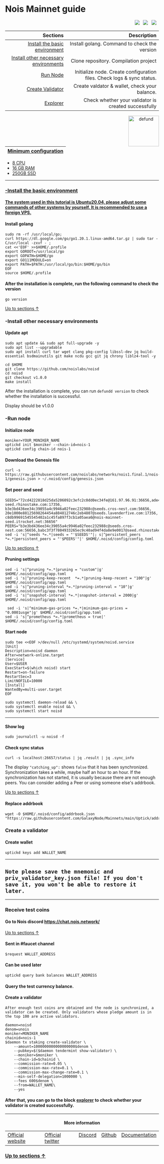 <a id="anchor"></a>
# Nois Mainnet guide



<p align="right">
  <a href="https://chat.nois.network/"><img src="https://img.shields.io/badge/Discord-7289DA?style=for-the-badge&logo=discord&logoColor=white" /></a> &nbsp;
  <a href="https://twitter.com/NoisRNG"><img src="https://img.shields.io/badge/Twitter-1DA1F2?style=for-the-badge&logo=twitter&logoColor=white" /></a> &nbsp;
  <a href="https://docs.nois.network/"><img src="https://img.shields.io/badge/Medium-12100E?style=for-the-badge&logo=medium&logoColor=white" /></a> &nbsp;
</p>

|Sections|Description|
|-----------------------:|------------------------------------------:|
| [Install the basic environment](#go) | Install golang. Command to check the version|
| [Install other necessary environments](#necessary) | Clone repository. Compilation project |
| [Run Node](#run) |  Initialize node. Create configuration files. Check logs & sync status. |
| [Create Validator](#validator) |  Create valdator & wallet, check your balance. |
| <a href="https://explorer.mcbnode.online/nois-mainnet" target="_explorer">Explorer</a> |  Check whether your validator is created successfully |


 <p align="center"><a href="https://docs.nois.network/"><img align="right"width="100px"alt="defund" src="https://i.ibb.co/pzmbJ6y/nm-I7-Yi-Mb-400x400.jpg"></p</a>

| Minimum configuration                                                                                |
|------------------------------------------------------------------------------------------------------|
- 8 CPU                                                                                                
- 16 GB RAM
- 250GB SSD                                                                                            

--- 
### -Install the basic environment
#### The system used in this tutorial is Ubuntu20.04, please adjust some commands of other systems by yourself. It is recommended to use a foreign VPS.
<a id="go"></a>
#### Install golang
```
sudo rm -rf /usr/local/go;
curl https://dl.google.com/go/go1.20.1.linux-amd64.tar.gz | sudo tar -C/usr/local -zxvf - ;
cat <<'EOF' >>$HOME/.profile
export GOROOT=/usr/local/go
export GOPATH=$HOME/go
export GO111MODULE=on
export PATH=$PATH:/usr/local/go/bin:$HOME/go/bin
EOF
source $HOME/.profile
```
#### After the installation is complete, run the following command to check the version

```
go version
```
<a id="necessary"></a>
[Up to sections ↑](#anchor)
### -Install other necessary environments

#### Update apt
```
sudo apt update && sudo apt full-upgrade -y
sudo apt list --upgradable
sudo apt install curl tar wget clang pkg-config libssl-dev jq build-essential bsdmainutils git make ncdu gcc git jq chrony liblz4-tool -y
```

```
cd $HOME
git clone https://github.com/noislabs/noisd
cd noisd
git checkout v1.0.0
make install
```
After the installation is complete, you can run `defundd version` to check whether the installation is successful.

Display should be v1.0.0
<a id="run"></a>
### -Run node

#### Initialize node

```
moniker=YOUR_MONIKER_NAME
uptickd init $moniker --chain-id=nois-1
uptickd config chain-id nois-1
```

#### Download the Genesis file

```
curl -s https://raw.githubusercontent.com/noislabs/networks/nois1.final.1/nois-1/genesis.json > ~/.noisd/config/genesis.json
```

#### Set peer and seed

```
SEEDS="72cd4222818d25da5206092c3efc2c0dd0ec34fe@161.97.96.91:36656,ade4d8bc8cbe014af6ebdf3cb7b1e9ad36f412c0@seeds.polkachu.com:17356,babc3f3f7804933265ec9c40ad94f4da8e9e0017@testnet-seed.rhinostake.com:17356, b3e3bd436ee34c39055a4c9946a02feec232988c@seeds.cros-nest.com:56656, 20e1000e88125698264454a884812746c2eb4807@seeds.lavenderfive.com:17356, c8db99691545545402a1c45fa897f3cb1a05aea6@nois-mainnet-seed.itrocket.net:36656"
PEERS="b3e3bd436ee34c39055a4c9946a02feec232988c@seeds.cros-nest.com:56656,babc3f3f7804933265ec9c40ad94f4da8e9e0017@seed.rhinostake.com:17356,ade4d8bc8cbe014af6ebdf3cb7b1e9ad36f412c0@seeds.polkachu.com:17356,72cd4222818d25da5206092c3efc2c0dd0ec34fe@161.97.96.91:36656,20e1000e88125698264454a884812746c2eb4807@seeds.lavenderfive.com:17356"
sed -i 's|^seeds *=.*|seeds = "'$SEEDS'"|; s|^persistent_peers *=.*|persistent_peers = "'$PEERS'"|' $HOME/.noisd/config/config.toml
```
[Up to sections ↑](#anchor)

#### Pruning settings
```
sed -i 's|^pruning *=.*|pruning = "custom"|g' $HOME/.noisd/config/app.toml
sed -i 's|^pruning-keep-recent  *=.*|pruning-keep-recent = "100"|g' $HOME/.noisd/config/app.toml
sed -i 's|^pruning-interval *=.*|pruning-interval = "10"|g' $HOME/.noisd/config/app.toml
sed -i 's|^snapshot-interval *=.*|snapshot-interval = 2000|g' $HOME/.noisd/config/app.toml
  
 sed -i 's|^minimum-gas-prices *=.*|minimum-gas-prices = "0.0001usge"|g' $HOME/.noisd/config/app.toml
sed -i 's|^prometheus *=.*|prometheus = true|' $HOME/.noisd/config/config.toml
```
#### Start node 
```
sudo tee <<EOF >/dev/null /etc/systemd/system/noisd.service
[Unit]
Description=noisd daemon
After=network-online.target
[Service]
User=$USER
ExecStart=$(which noisd) start
Restart=on-failure
RestartSec=3
LimitNOFILE=10000
[Install]
WantedBy=multi-user.target
EOF
```
```
sudo systemctl daemon-reload && \
sudo systemctl enable noisd && \
sudo systemctl start noisd 
```
___

#### Show log
```
sudo journalctl -u noisd -f
```
#### Check sync status
```
curl -s localhost:26657/status | jq .result | jq .sync_info
```
The display `"catching_up":` shows `false` that it has been synchronized. Synchronization takes a while, maybe half an hour to an hour. If the synchronization has not started, it is usually because there are not enough peers. You can consider adding a Peer or using someone else's addrbook.

[Up to sections ↑](#anchor)
#### Replace addrbook
```
wget -O $HOME/.noisd/config/addrbook.json "https://raw.githubusercontent.com/GalaxyNode/Mainnets/main/Uptick/addrbook.json"
```
<a id="validator"></a>
### Create a validator
#### Create wallet
```
uptickd keys add WALLET_NAME
```
----
## `Note please save the mnemonic and priv_validator_key.json file! If you don't save it, you won't be able to restore it later.`
----
### Receive test coins
#### Go to Nois discord https://chat.nois.network/
[Up to sections ↑](#anchor)
#### Sent in #faucet channel
```
$request WALLET_ADDRESS
```
#### Can be used later
```
uptickd query bank balances WALLET_ADDRESS
```
#### Query the test currency balance.
#### Create a validator
`After enough test coins are obtained and the node is synchronized, a validator can be created. Only validators whose pledge amount is in the top 100 are active validators.`
```
daemon=noisd
denom=unois
moniker=MONIKER_NAME
chainid=nois-1
$daemon tx staking create-validator \
    --amount=1000000000000000000$denom \
    --pubkey=$($daemon tendermint show-validator) \
    --moniker=$moniker \
    --chain-id=$chainid \
    --commission-rate=0.05 \
    --commission-max-rate=0.1 \
    --commission-max-change-rate=0.1 \
    --min-self-delegation=1000000 \
    --fees 600$denom \
    --from=WALLET_NAME\
    --yes
```

#### After that, you can go to the block [explorer](https://explorer.mcbnode.online/nois-mainnet) to check whether your validator is created successfully.
----

  <h4 align="center"> More information </h4>
  
<table width="400px" align="center">
    <tbody>
        <tr valign="top">
          <td>
            <a href="https://nois.network/" target="site">Official website</a> </td>
          <td><a href="https://twitter.com/NoisRNG" target="twitt">Official twitter</a> </td> 
          <td><a href="https://chat.nois.network/" target="discord">Discord</a></td> 
          <td><a href="https://github.com/noislabs" target="git">Github</a> </td>
          <td><a href="https://docs.nois.network/" target="doc">Documentation</a></td>   </tr>
    </tbody>
</table> 


### [Up to sections ↑](#anchor)



